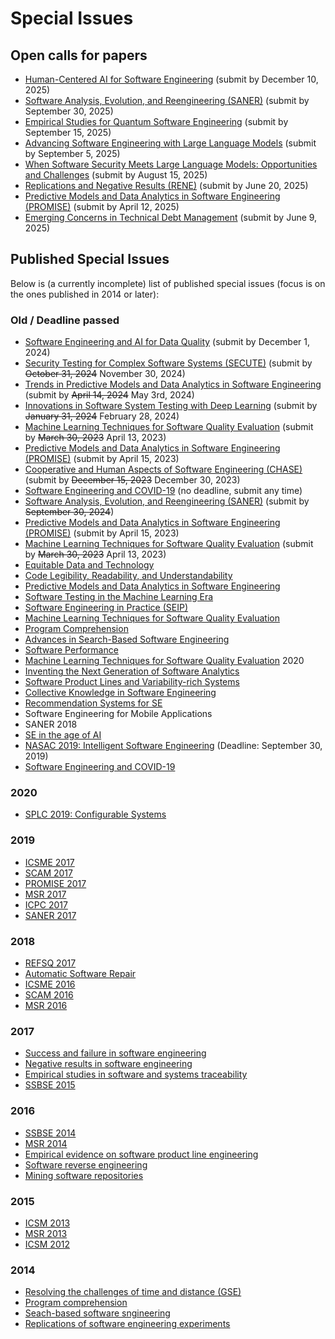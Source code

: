 # Special Issues

## Open calls for papers

- [Human-Centered AI for Software Engineering](2025_SI_HumanAISE.md) (submit by December 10, 2025)
- [Software Analysis, Evolution, and Reengineering (SANER)](2025_SI_SANER25.md) (submit by September 30, 2025)
- [Empirical Studies for Quantum Software Engineering](2025_SI_EQSE.md) (submit by September 15, 2025)
- [Advancing Software Engineering with Large Language Models](2025_SE_LLMs.md) (submit by September 5, 2025)
- [When Software Security Meets Large Language Models: Opportunities and Challenges](2025_SI_LLM4Security.md) (submit by August 15, 2025)
- [Replications and Negative Results (RENE)](2024_SI_RENE.md) (submit by June 20, 2025)
- [Predictive Models and Data Analytics in Software Engineering (PROMISE)](2024_SI_PROMISE.md) (submit by April 12, 2025)
- [Emerging Concerns in Technical Debt Management](2025_Emerging_Concerns.md) (submit by June 9, 2025)

## Published Special Issues

Below is (a currently incomplete) list of published special issues (focus is on the ones published in 2014 or later):

### Old / Deadline passed
- [Software Engineering and AI for Data Quality](2024_SI_SEA4DQ.md) (submit by December 1, 2024)
- [Security Testing for Complex Software Systems (SECUTE)](2024_SI_SECUTE.md) (submit by ~~October 31, 2024~~ November 30, 2024)
- [Trends in Predictive Models and Data Analytics in Software Engineering](2023_SI_PROMISE.md) (submit by  ~~April 14, 2024~~ May 3rd, 2024)
- [Innovations in Software System Testing with Deep Learning](2023_Innovations_in_Software_System_Testing_with_Deep_Learning.md) (submit by ~~January 31, 2024~~ February 28, 2024)
- [Machine Learning Techniques for Software Quality Evaluation](2022_SI_ML_in_SWQualEval.md) (submit by ~~March 30, 2023~~ April 13, 2023)
- [Predictive Models and Data Analytics in Software Engineering (PROMISE)](2022_SI_PROMISE.md) (submit by April 15, 2023)
- [Cooperative and Human Aspects of Software Engineering (CHASE)](2023_SI_CHASE.md) (submit by ~~December 15, 2023~~ December 30, 2023)
- [Software Engineering and COVID-19](2020_SE_and_COVID-19.md) (no deadline, submit any time)
- [Software Analysis, Evolution, and Reengineering (SANER)](2024_SI_SANER24.md) (submit by ~~September 30, 2024~~)
- [Predictive Models and Data Analytics in Software Engineering (PROMISE)](2022_SI_PROMISE.md) (submit by April 15, 2023)
- [Machine Learning Techniques for Software Quality Evaluation](2022_SI_ML_in_SWQualEval.md) (submit by ~~March 30, 2023~~ April 13, 2023)
- [Equitable Data and Technology](2022_Equitable_Data_and_Technology.md)
- [Code Legibility, Readability, and Understandability](2022_Code_Legibility_Readability_and_Understandability.md)
- [Predictive Models and Data Analytics in Software Engineering](2021_Predictive_Models_and_Data_Analytics_in_Software_Engineering.md)
- [Software Testing in the Machine Learning Era](2021_Software_Testing_in_the_Machine_Learning_Era.md)
- [Software Engineering in Practice (SEIP)](2020_SI_SE_in_Practice.md)
- [Machine Learning Techniques for Software Quality Evaluation](2021_SI_ML_in_SWQualEval.md)
- [Program Comprehension](2021_Program_Comprehension.md)
- [Advances in Search-Based Software Engineering](2021_Advances_in_SBSE.md)
- [Software Performance](2021_Software_Performance.md)
- [Machine Learning Techniques for Software Quality Evaluation](2020_SI_ML_in_SWQualEval.md) 2020
- [Inventing the Next Generation of Software Analytics](2021_Inventing_the_Next_Generation_of_Software_Analytics.md)
- [Software Product Lines and Variability-rich Systems](2021_Software_Product_Lines_and_Variability-rich_Systems.md)
- [Collective Knowledge in Software Engineering](2020_Collective_Knowledge_in_Software_Engineering.md)
- [Recommendation Systems for SE](2020_SI_on_Recommendation_Systems_for_SE.md)
- Software Engineering for Mobile Applications
- SANER 2018
- [SE in the age of AI](2019_SE_in_the_age_of_AI.md)
- [NASAC 2019: Intelligent Software Engineering](http://nasac2019.zju.edu.cn/intelligent.html) (Deadline: September 30, 2019)
- [Software Engineering and COVID-19](2020_SE_and_COVID-19.md)

### 2020
- [SPLC 2019: Configurable Systems](https://link.springer.com/journal/10664/topicalCollection/AC_3ba22f0f9abaf89baba241230058512d)

### 2019
- [ICSME 2017](https://link.springer.com/article/10.1007/s10664-019-09740-7)
- [SCAM 2017](https://link.springer.com/article/10.1007/s10664-019-09745-2)
- [PROMISE 2017](https://link.springer.com/article/10.1007/s10664-019-09746-1)
- [MSR 2017](https://link.springer.com/article/10.1007/s10664-019-09724-7)
- [ICPC 2017](https://link.springer.com/article/10.1007/s10664-018-9662-1)
- [SANER 2017](https://link.springer.com/article/10.1007/s10664-018-9678-6)

### 2018
- [REFSQ 2017](https://link.springer.com/article/10.1007/s10664-018-9624-7)
- [Automatic Software Repair](https://link.springer.com/article/10.1007/s10664-018-9632-7)
- [ICSME 2016](https://link.springer.com/article/10.1007/s10664-018-9631-8)
- [SCAM 2016](https://link.springer.com/article/10.1007/s10664-018-9610-0)
- [MSR 2016](https://link.springer.com/article/10.1007/s10664-018-9612-y)

### 2017
- [Success and failure in software engineering](https://link.springer.com/article/10.1007/s10664-017-9505-5)
- [Negative results in software engineering](https://link.springer.com/article/10.1007/s10664-017-9498-0)
- [Empirical studies in software and systems traceability](https://link.springer.com/article/10.1007/s10664-017-9509-1)
- [SSBSE 2015](https://link.springer.com/article/10.1007/s10664-017-9504-6)

### 2016
- [SSBSE 2014](https://link.springer.com/article/10.1007/s10664-016-9474-0)
- [MSR 2014](https://link.springer.com/article/10.1007/s10664-016-9450-8)
- [Empirical evidence on software product line engineering](https://link.springer.com/article/10.1007/s10664-016-9439-3)
- [Software reverse engineering](https://link.springer.com/article/10.1007/s10664-016-9433-9)
- [Mining software repositories](https://link.springer.com/article/10.1007/s10664-016-9428-6)

### 2015
- [ICSM 2013](https://link.springer.com/article/10.1007/s10664-015-9398-0)
- [MSR 2013](https://link.springer.com/article/10.1007/s10664-015-9383-7)
- [ICSM 2012](https://link.springer.com/article/10.1007/s10664-015-9382-8)

### 2014
- [Resolving the challenges of time and distance (GSE)](https://link.springer.com/article/10.1007/s10664-014-9309-9)
- [Program comprehension](https://link.springer.com/article/10.1007/s10664-014-9329-5)
- [Seach-based software sngineering](https://link.springer.com/article/10.1007/s10664-014-9310-3)
- [Replications of software engineering experiments](https://link.springer.com/article/10.1007/s10664-013-9290-8)
